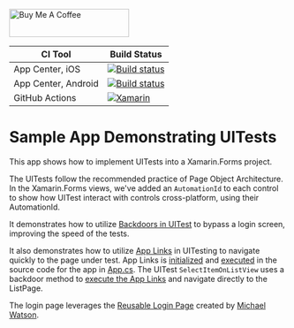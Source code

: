<a href="https://www.buymeacoffee.com/bminnick" target="_blank"><img src="https://cdn.buymeacoffee.com/buttons/default-orange.png" alt="Buy Me A Coffee" style="height: 51px !important;width: 217px !important;" ></a>

|CI Tool                    |Build Status|
|---------------------------|---|
| App Center, iOS           |  [![Build status](https://build.appcenter.ms/v0.1/apps/0184bf48-f102-400c-aed0-629fdeb38696/branches/main/badge)](https://appcenter.ms)|
| App Center, Android       | [![Build status](https://build.appcenter.ms/v0.1/apps/864df958-bcca-401d-8f93-ae159cd5a9d3/branches/main/badge)](https://appcenter.ms) |
| GitHub Actions | [![Xamarin](https://github.com/brminnick/UITestSampleApp/actions/workflows/mobile.yml/badge.svg)](https://github.com/brminnick/UITestSampleApp/actions/workflows/mobile.yml) |

# Sample App Demonstrating UITests
This app shows how to implement UITests into a Xamarin.Forms project.

The UITests follow the recommended practice of Page Object Architecture. In the Xamarin.Forms views, we've added an `AutomationId` to each control to show how UITest interact with controls cross-platform, using their AutomationId. 

It demonstrates how to utilize [Backdoors in UITest](https://docs.microsoft.com/en-us/appcenter/test-cloud/frameworks/uitest/features/backdoors) to bypass a login screen, improving the speed of the tests. 

It also demonstrates how to utilize [App Links](https://devblogs.microsoft.com/xamarin/deep-link-content-with-xamarin-forms-url-navigation?WT.mc_id=mobile-0000-bramin) in UITesting to navigate quickly to the page under test. App Links is [initialized](https://github.com/brminnick/UITestSampleApp/blob/master/Src/UITestSampleApp/App.cs#L53) and [executed](https://github.com/brminnick/UITestSampleApp/blob/master/Src/UITestSampleApp/App.cs#L45) in the source code for the app in [App.cs](https://github.com/brminnick/UITestSampleApp/blob/master/Src/UITestSampleApp/App.cs). The UITest `SelectItemOnListView` uses a backdoor method to [execute the App Links](https://github.com/brminnick/UITestSampleApp/blob/master/Src/UITestSampleApp.UITests/Tests/TestsAfterLoginScreen.cs#L58) and navigate directly to the ListPage.

The login page leverages the [Reusable Login Page](https://github.com/michael-watson/Forms-Expenses/tree/master/MyLoginUI) created by [Michael Watson](https://github.com/michael-watson).
